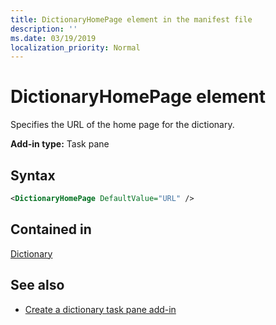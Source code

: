 ```yaml
---
title: DictionaryHomePage element in the manifest file
description: ''
ms.date: 03/19/2019
localization_priority: Normal
---
```


# DictionaryHomePage element

Specifies the URL of the home page for the dictionary.

**Add-in type:** Task pane

## Syntax

```XML
<DictionaryHomePage DefaultValue="URL" />
```

## Contained in

[Dictionary](dictionary.md)

## See also

- [Create a dictionary task pane add-in](../../word/dictionary-task-pane-add-ins.md)
